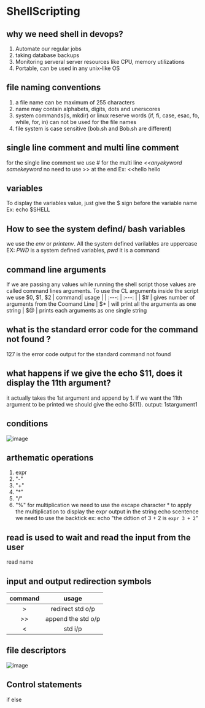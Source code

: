# ShellScripting

## why we need shell in devops?
1. Automate our regular jobs
2. taking database backups
3. Monitoring serveral server resources like CPU, memory utilizations
4. Portable, can be used in any unix-like OS


## file naming conventions
1. a file name can be maximum of 255 characters
2. name may contain alphabets, digits, dots and unerscores
3. system commands(ls, mkdir) or linux reserve words (if, fi, case, esac, fo, while, for, in) can not be used for the file names
4. file system is case sensitive (bob.sh and Bob.sh are different)

## single line comment and multi line comment
for the single line comment we use *#* for the multi line *<<anyekyword   samekeyword* no need to use >> at the end
Ex: <<hello hello

## variables
To display the variables value, just give the $ sign before the variable name
Ex: echo $SHELL

## How to see the system defind/ bash variables
we use the *env* or *printenv*. All the system defined varilables are uppercase
EX: *PWD* is a system defined variables, *pwd* it is a command

## command line arguments
If we are passing any values while running the shell script those values are called command lines arguments. To use the CL arguments inside the script we use $0, $1, $2
| command| usage |
| :---: | :---: |
| $# | gives number of arguments from the Coomand Line
| $*  | will print all the arguments as one string
| $@ | prints each arguments as one single string

## what is the standard error code for the command not found ?
127 is the error code output for the standard command not found 

## what happens if we give the echo $11, does it display the 11th argument?
it actually takes the 1st argument and append by 1. if we want the 11th argument to be printed we should give the echo ${11}.
output: 1stargument1

## conditions
![image](https://github.com/bhargavsp/ShellScripting/assets/45779321/8acc1333-d326-44d9-8f8a-9d9ef303a240)

## arthematic operations
1. expr
2. "-"
3. "+"
4. "*"
5. "/"
6. "%"
   for multiplication we need to use the escape character \* to apply the multiplication
to display the expr output in the string echo scentence we need to use the backtick 
ex: echo "the ddtion of 3 + 2 is `expr 3 + 2`"

## read is used to wait and read the input from the user
read name

## input and output redirection symbols
| command| usage |
| :---: | :---: |
| > | redirect std o/p
| >> |append the std o/p
| < | std i/p

## file descriptors
![image](https://github.com/bhargavsp/ShellScripting/assets/45779321/58149c2f-2857-408f-bc4a-253df5e9e517)


## Control statements
if else



